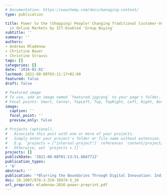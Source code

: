 ```yaml
---
# Documentation: https://wowchemy.com/docs/managing-content/
type: publication

title: Power to the (Shopping) People! Changing Traditional Customer-Vendor Interaction
  in Online Markets by ICT-Enabled 'Group Buying'
subtitle: ''
summary: ''
authors:
- Andreas Mladenow
- Christine Bauer
- Christine Strauss
tags: []
categories: []
date: '2016-01-01'
lastmod: 2021-08-08T03:11:17+02:00
featured: false
draft: false

# Featured image
# To use, add an image named `featured.jpg/png` to your page's folder.
# Focal points: Smart, Center, TopLeft, Top, TopRight, Left, Right, BottomLeft, Bottom, BottomRight.
image:
  caption: ''
  focal_point: ''
  preview_only: false

# Projects (optional).
#   Associate this post with one or more of your projects.
#   Simply enter your project's folder or file name without extension.
#   E.g. `projects = ["internal-project"]` references `content/project/deep-learning/index.md`.
#   Otherwise, set `projects = []`.
projects: []
publishDate: '2021-08-08T01:13:51.604771Z'
publication_types:
- '6'
abstract: ''
publication: '*Blurring the Boundaries Through Digital Innovation: Individual, Organizational, and Societal Challenges*'
doi: 10.1007/978-3-319-38974-5_16
url_preprint: mladenow-2016-power-preprint.pdf
---
```

